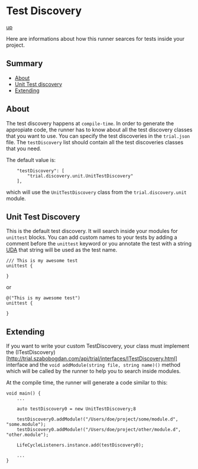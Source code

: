 # Test Discovery

[up](../README.md)

Here are informations about how this runner searces for tests inside your project.

## Summary

  - [About](#about)
  - [Unit Test discovery](#unit-test-discovery)
  - [Extending](#extending)

## About

The test discovery happens at `compile-time`. In order to generate the appropiate code, the
runner has to know about all the test discovery classes that you want to use. You can specify the test discoveries
in the `trial.json` file. The `testDiscovery` list should contain all the test discoveries classes that you need.

The default value is:

```
    "testDiscovery": [
        "trial.discovery.unit.UnitTestDiscovery"
    ],
```

which will use the `UnitTestDiscovery` class from the `trial.discovery.unit` module.

## Unit Test Discovery

This is the default test discovery. It will search inside your modules for `unittest` blocks. You can add custom names
to your tests by adding a comment before the `unittest` keyword or you annotate
the test with a string [UDA](http://dlang.org/spec/attribute.html#uda) that string will be used as the test name.

```
/// This is my awesome test
unittest {
    
}
```

or 

```
@("This is my awesome test")
unittest {
    
}
```

## Extending

If you want to write your custom TestDiscovery, your class must implement
the (ITestDiscovery)[http://trial.szabobogdan.com/api/trial/interfaces/ITestDiscovery.html] interface and 
the `void addModule(string file, string name)()` method which will be called by the runner to help you to search inside modules.

At the compile time, the runner will generate a code similar to this:

```
void main() {
    ...

    auto testDiscovery0 = new UnitTestDiscovery;8

    testDiscovery0.addModule!("/Users/doe/project/some/module.d", "some.module");
    testDiscovery0.addModule!("/Users/doe/project/other/module.d", "other.module");

    LifeCycleListeners.instance.add(testDiscovery0);

    ...
}

```